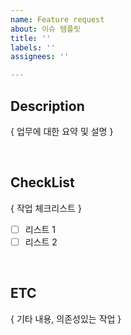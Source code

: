 ```yaml
---
name: Feature request
about: 이슈 템플릿
title: ''
labels: ''
assignees: ''

---
```


## Description
{ 업무에 대한 요약 및 설명 }

<br/>

## CheckList

{ 작업 체크리스트 }
- [ ] 리스트 1
- [ ] 리스트 2

<br/>

## ETC
{ 기타 내용, 의존성있는 작업 }

